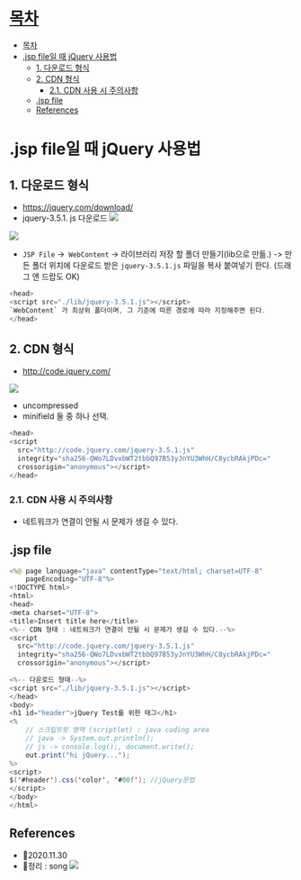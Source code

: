 # [목차](#목차)
- [목차](#목차)
- [.jsp file일 때 jQuery 사용법](#jsp-file일-때-jquery-사용법)
  - [1. 다운로드 형식](#1-다운로드-형식)
  - [2. CDN 형식](#2-cdn-형식)
    - [2.1. CDN 사용 시 주의사항](#21-cdn-사용-시-주의사항)
  - [.jsp file](#jsp-file)
  - [References](#references)

# .jsp file일 때 jQuery 사용법
## 1. 다운로드 형식
- https://jquery.com/download/
- jquery-3.5.1. js  다운로드
![](https://images.velog.io/images/withcolinsong/post/0348b3cb-a751-43f3-aa7d-0ca184024893/image.png)

![](https://images.velog.io/images/withcolinsong/post/3f38f93c-be48-4e4f-99f1-fa82fbb16b97/image.png)

- `JSP File` ->` WebContent` -> 라이브러리 저장 할 폴더 만들기(lib으로 만듦.) 
-> 만든 폴더 위치에 다운로드 받은 `jquery-3.5.1.js` 파일을 복사 붙여넣기 한다. 
(드래그 앤 드랍도 OK)

```java
<head>
<script src="./lib/jquery-3.5.1.js"></script> 
`WebContent` 가 최상위 폴더이며, 그 기준에 따른 경로에 따라 지정해주면 된다.
</head>
```


## 2. CDN 형식
- http://code.jquery.com/

![](https://images.velog.io/images/withcolinsong/post/72889714-e5c3-4278-9830-bad2819f2919/image.png)
- uncompressed
- minifield
둘 중 하나 선택.
```java
<head>
<script 
  src="http://code.jquery.com/jquery-3.5.1.js"
  integrity="sha256-QWo7LDvxbWT2tbbQ97B53yJnYU3WhH/C8ycbRAkjPDc="
  crossorigin="anonymous"></script>
</head>
```
### 2.1. CDN 사용 시 주의사항
- 네트워크가 연결이 안될 시 문제가 생길 수 있다.

## .jsp file
```java
<%@ page language="java" contentType="text/html; charset=UTF-8"
    pageEncoding="UTF-8"%> 
<!DOCTYPE html>
<html>
<head>
<meta charset="UTF-8">
<title>Insert title here</title>
<%-- CDN 형태 : 네트워크가 연결이 안될 시 문제가 생길 수 있다.--%>
<script 
  src="http://code.jquery.com/jquery-3.5.1.js"
  integrity="sha256-QWo7LDvxbWT2tbbQ97B53yJnYU3WhH/C8ycbRAkjPDc="
  crossorigin="anonymous"></script>
  
<%-- 다운로드 형태--%>  
<script src="./lib/jquery-3.5.1.js"></script>
</head>
<body>
<h1 id="header">jQuery Test를 위한 태그</h1>
<% 
	// 스크립트릿 영역 (scriptlet) : java coding area
	// java -> System.out.println();
	// js -> console.log();, document.write();
	out.print("hi jQuery...");
%>
<script>
$('#header').css('color', '#00f'); //jQuery문법
</script>
</body>
</html>
```


## References
- 🎈2020.11.30
- 🎈정리 : song
![](https://images.velog.io/images/withcolinsong/post/8dc5159f-5174-49f0-8cca-748d6cd38345/image.png)

